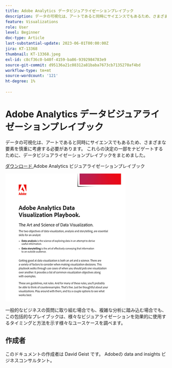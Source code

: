 ```yaml
---
title: Adobe Analytics データビジュアライゼーションプレイブック
description: データの可視化は、アートであると同時にサイエンスでもあるため、さまざまな要素を慎重に考慮する必要があります。 これらの決定の一部をナビゲートするために、データビジュアライゼーションプレイブックをまとめました。
feature: Visualizations
role: User
level: Beginner
doc-type: Article
last-substantial-update: 2023-06-01T00:00:00Z
jira: KT-13368
thumbnail: KT-13368.jpeg
exl-id: c8cf36c0-b40f-4159-ba86-9392984783e9
source-git-commit: d95136a21c08312a81baba7673cb7135270af4bd
workflow-type: tm+mt
source-wordcount: '121'
ht-degree: 1%

---
```


# Adobe Analytics データビジュアライゼーションプレイブック

データの可視化は、アートであると同時にサイエンスでもあるため、さまざまな要素を慎重に考慮する必要があります。 これらの決定の一部をナビゲートするために、データビジュアライゼーションプレイブックをまとめました。


[ ダウンロード ](assets/adobe-analytics-data-visualization-playbook.pdf) Adobe Analytics ビジュアライゼーションプレイブック

[![プレイブック](assets/data-visualization-playbook-image.png)](assets/adobe-analytics-data-visualization-playbook.pdf)

一般的なビジネスの質問に取り組む場合でも、複雑な分析に踏み込む場合でも、この包括的なプレイブックは、様々なビジュアライゼーションを効果的に使用するタイミングと方法を示す様々なユースケースを調べます。

## 作成者

このドキュメントの作成者は David Geist です。
Adobeの data and insights ビジネスコンサルタント。
